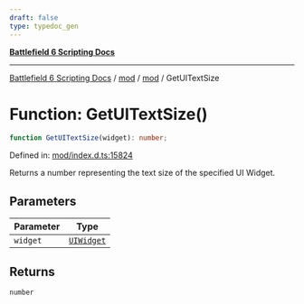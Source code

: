 ```yaml
---
draft: false
type: typedoc_gen
---
```


[**Battlefield 6 Scripting Docs**](../../../_index.md)

***

[Battlefield 6 Scripting Docs](../../../_index.md) / [mod](../../_index.md) / [mod](../_index.md) / GetUITextSize

# Function: GetUITextSize()

```ts
function GetUITextSize(widget): number;
```

Defined in: [mod/index.d.ts:15824](https://github.com/battlefield-portal-community/portal-docs/blob/ff09b2690670f74de7e97198022e5a97ff1161ff/generators/santiago/mod/index.d.ts#L15824)

Returns a number representing the text size of the specified UI Widget.

## Parameters

| Parameter | Type |
| ------ | ------ |
| `widget` | [`UIWidget`](../UIWidget/_index.md) |

## Returns

`number`
